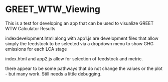 # GREET_WTW_Viewing
This is a test for developing an app that can be used to visualize GREET WTW Calculator Results

indexdevelopment.html along with app1.js are development files that allow simply the feedstock to be selected via a dropdown menu to show GHG emissions for each LCA stage

index.html and app2.js allow for selection of feedstock and metric.

there appear to be some pathways that do not change the values or the plot - but many work.  Still needs a little debugging.